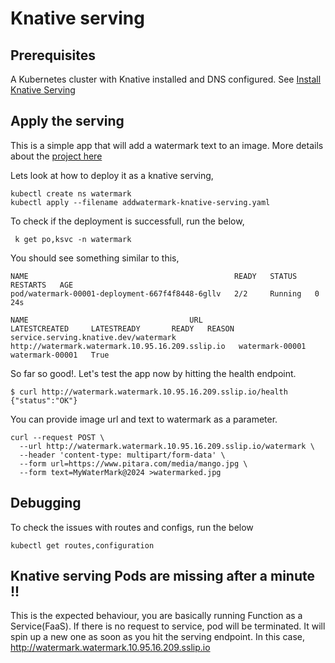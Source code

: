 # Knative serving

## Prerequisites
A Kubernetes cluster with Knative installed and DNS configured. See [Install Knative Serving](https://knative.dev/docs/install/serving/install-serving-with-yaml)

## Apply the serving
This is a simple app that will add a watermark text to an image. More details about the [project here](https://github.com/govindkailas/go-watermark/tree/add-gin-router) 

Lets look at how to deploy it as a knative serving,
```
kubectl create ns watermark
kubectl apply --filename addwatermark-knative-serving.yaml
```

To check if the deployment is successfull, run the below,
```
 k get po,ksvc -n watermark 
 ```
 
 You should see something similar to this,
 ```
NAME                                              READY   STATUS    RESTARTS   AGE
pod/watermark-00001-deployment-667f4f8448-6gllv   2/2     Running   0          24s

NAME                                    URL                                                LATESTCREATED     LATESTREADY       READY   REASON
service.serving.knative.dev/watermark   http://watermark.watermark.10.95.16.209.sslip.io   watermark-00001   watermark-00001   True    
```

So far so good!. Let's test the app now by hitting the health endpoint.
```
$ curl http://watermark.watermark.10.95.16.209.sslip.io/health
{"status":"OK"}
```

You can provide image url and text to watermark as a parameter.
```
curl --request POST \
  --url http://watermark.watermark.10.95.16.209.sslip.io/watermark \
  --header 'content-type: multipart/form-data' \
  --form url=https://www.pitara.com/media/mango.jpg \
  --form text=MyWaterMark@2024 >watermarked.jpg
```

## Debugging
To check the issues with routes and configs, run the below
```
kubectl get routes,configuration 
```

## Knative serving Pods are missing after a minute !!
This is the expected behaviour, you are basically running Function as a Service(FaaS). If there is no request to service, pod will be terminated. It will spin up a new one as soon as you hit the serving endpoint. In this case, http://watermark.watermark.10.95.16.209.sslip.io 